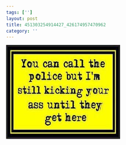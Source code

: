 ```yaml
---
tags: ['']
layout: post
title: 451303254914427_426174957470962
category: ''
---
```

![451303254914427_426174957470962](/uploads/2013-3-19-451303254914427_426174957470962.jpg)
